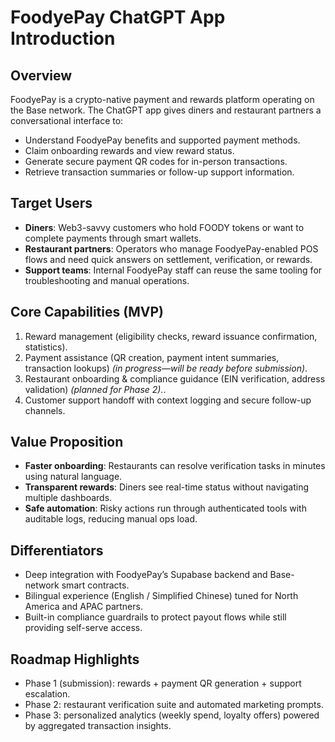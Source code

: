 # FoodyePay ChatGPT App Introduction

## Overview
FoodyePay is a crypto-native payment and rewards platform operating on the Base network. The ChatGPT app gives diners and restaurant partners a conversational interface to:
- Understand FoodyePay benefits and supported payment methods.
- Claim onboarding rewards and view reward status.
- Generate secure payment QR codes for in-person transactions.
- Retrieve transaction summaries or follow-up support information.

## Target Users
- **Diners**: Web3-savvy customers who hold FOODY tokens or want to complete payments through smart wallets.
- **Restaurant partners**: Operators who manage FoodyePay-enabled POS flows and need quick answers on settlement, verification, or rewards.
- **Support teams**: Internal FoodyePay staff can reuse the same tooling for troubleshooting and manual operations.

## Core Capabilities (MVP)
1. Reward management (eligibility checks, reward issuance confirmation, statistics).
2. Payment assistance (QR creation, payment intent summaries, transaction lookups) *(in progress—will be ready before submission)*.
3. Restaurant onboarding & compliance guidance (EIN verification, address validation) *(planned for Phase 2).*.
4. Customer support handoff with context logging and secure follow-up channels.

## Value Proposition
- **Faster onboarding**: Restaurants can resolve verification tasks in minutes using natural language.
- **Transparent rewards**: Diners see real-time status without navigating multiple dashboards.
- **Safe automation**: Risky actions run through authenticated tools with auditable logs, reducing manual ops load.

## Differentiators
- Deep integration with FoodyePay’s Supabase backend and Base-network smart contracts.
- Bilingual experience (English / Simplified Chinese) tuned for North America and APAC partners.
- Built-in compliance guardrails to protect payout flows while still providing self-serve access.

## Roadmap Highlights
- Phase 1 (submission): rewards + payment QR generation + support escalation.
- Phase 2: restaurant verification suite and automated marketing prompts.
- Phase 3: personalized analytics (weekly spend, loyalty offers) powered by aggregated transaction insights.
